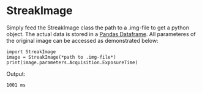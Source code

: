 # StreakImage
Simply feed the StreakImage class the path to a .img-file to get a python object.
The actual data is stored in a [Pandas Dataframe](https://pandas.pydata.org/pandas-docs/stable/reference/frame.html).
All parameteres of the original image can be accessed as demonstrated below:

```
import StreakImage
image = StreakImage(*path to .img-file*)
print(image.parameters.Acquisition.ExposureTime)
```

Output:

```
1001 ms
```
